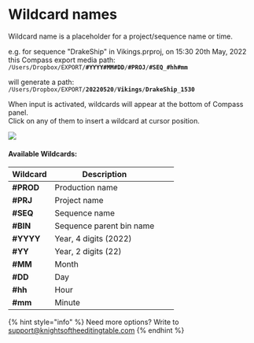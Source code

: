 # Wildcard names

Wildcard name is a placeholder for a project/sequence name or time.

e.g. for sequence "DrakeShip" in Vikings.prproj, on 15:30 20th May, 2022\
this Compass export media path:\
`/Users/Dropbox/EXPORT/`**`#YYYY#MM#DD`**`/`**`#PROJ`**`/`**`#SEQ`**`_`**`#hh#mm`**

will generate a path:\
`/Users/Dropbox/EXPORT/`**`20220520`**`/`**`Vikings`**`/`**`DrakeShip`**`_`**`1530`**



When input is activated, wildcards will appear at the bottom of Compass panel.\
Click on any of them to insert a wildcard at cursor position.

![](../../.gitbook/assets/Compass\_wildcards.gif)

#### Available Wildcards:

<table><thead><tr><th>Wildcard</th><th>Description</th><th data-hidden></th><th data-hidden></th></tr></thead><tbody><tr><td><strong>#PROD</strong></td><td>Production name</td><td></td><td></td></tr><tr><td><strong>#PRJ</strong></td><td>Project name</td><td></td><td></td></tr><tr><td><strong>#SEQ</strong></td><td>Sequence name</td><td></td><td></td></tr><tr><td><strong>#BIN</strong></td><td>Sequence parent bin name</td><td></td><td></td></tr><tr><td><strong>#YYYY</strong></td><td>Year, 4 digits (2022)</td><td></td><td></td></tr><tr><td><strong>#YY</strong></td><td>Year, 2 digits (22)</td><td></td><td></td></tr><tr><td><strong>#MM</strong></td><td>Month</td><td></td><td></td></tr><tr><td><strong>#DD</strong></td><td>Day</td><td></td><td></td></tr><tr><td><strong>#hh</strong></td><td>Hour</td><td></td><td></td></tr><tr><td><strong>#mm</strong></td><td>Minute</td><td></td><td></td></tr></tbody></table>

{% hint style="info" %}
Need more options? Write to support@knightsoftheeditingtable.com
{% endhint %}
